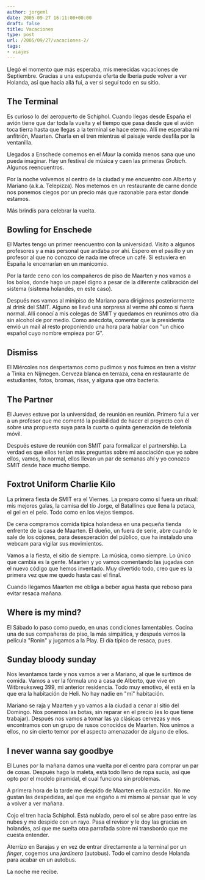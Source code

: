 ```yaml
---
author: jorgeml
date: 2005-09-27 16:11:00+00:00
draft: false
title: Vacaciones
type: post
url: /2005/09/27/vacaciones-2/
tags:
- viajes
---
```


Llegó el momento que más esperaba, mis merecidas vacaciones de Septiembre. Gracias a una estupenda oferta de Iberia pude volver a ver Holanda, así que hacia allá fui, a ver si seguí todo en su sitio.

## The Terminal

Es curioso lo del aeropuerto de Schiphol. Cuando llegas desde España el avión tiene que dar toda la vuelta y el tiempo que pasa desde que el avión toca tierra hasta que llegas a la terminal se hace eterno. Allí me esperaba mi anfitrión, Maarten. Charla en el tren mientras el paisaje verde desfila por la ventanilla.

Llegados a Enschede comemos en el _Muur_ la comida menos sana que uno pueda imaginar. Hay un festival de música y caen las primeras _Grolsch_. Algunos reencuentros.

Por la noche volvemos al centro de la ciudad y me encuentro con Alberto y Mariano (a.k.a. Telepizza). Nos metemos en un restaurante de carne donde nos ponemos ciegos por un precio más que razonable para estar donde estamos.

Más brindis para celebrar la vuelta.


## Bowling for Enschede


El Martes tengo un primer reencuentro con la universidad. Visito a algunos profesores y a más personal que andaba por ahí. Espero en el pasillo y un profesor al que no conozco de nada me ofrece un café. Si estuviera en España le encerrarían en un manicomio.

Por la tarde ceno con los compañeros de piso de Maarten y nos vamos a los bolos, donde hago un papel digno a pesar de la diferente calibración del sistema (sistema holandés, en este caso).

Después nos vamos al minipiso de Mariano para dirigirnos posteriormente al drink del SMIT. Alguno se llevó una sorpresa al verme ahí como si fuera normal. Allí conocí a mis colegas de SMIT y quedamos en reunirnos otro día sin alcohol de por medio. Como anécdota, comentar que la presidenta envió un mail al resto proponiendo una hora para hablar con "un chico español cuyo nombre empieza por G".


## Dismiss


El Miércoles nos despertamos como pudimos y nos fuimos en tren a visitar a Tinka en Nijmegen. Cerveza blanca en terraza, cena en restaurante de estudiantes, fotos, bromas, risas, y alguna que otra bacteria.


## The Partner


El Jueves estuve por la universidad, de reunión en reunión. Primero fui a ver a un profesor que me comentó la posibilidad de hacer el proyecto con él sobre una propuesta suya para la cuarta o quinta generación de telefonía móvil.

Después estuve de reunión con SMIT para formalizar el partnership. La verdad es que ellos tenían más preguntas sobre mi asociación que yo sobre ellos, vamos, lo normal, ellos llevan un par de semanas ahí y yo conozco SMIT desde hace mucho tiempo.


## Foxtrot Uniform Charlie Kilo


La primera fiesta de SMIT era el Viernes. La preparo como si fuera un ritual: mis mejores galas, la camisa del tío Jorge, el Batallines que llena la petaca, el gel en el pelo. Todo como en los viejos tiempos.

De cena compramos comida típica holandesa en una pequeña tienda enfrente de la casa de Maarten. El dueño, un fuera de serie, abre cuando le sale de los cojones, para desesperación del público, que ha instalado una webcam para vigilar sus movimientos.

Vamos a la fiesta, el sitio de siempre. La música, como siempre. Lo único que cambia es la gente. Maarten y yo vamos comentando las jugadas con el nuevo código que hemos inventado. Muy divertido todo, creo que es la primera vez que me quedo hasta casi el final.

Cuando llegamos Maarten me obliga a beber agua hasta que reboso para evitar resaca mañana.


## Where is my mind?


El Sábado lo paso como puedo, en unas condiciones lamentables. Cocina una de sus compañeras de piso, la más simpática, y después vemos la película "Ronin" y jugamos a la Play. El día típico de resaca, pues.


## Sunday bloody sunday


Nos levantamos tarde y nos vamos a ver a Mariano, al que le surtimos de comida. Vamos a ver la fórmula uno a casa de Alberto, que vive en Witbreuksweg 399, mi anterior residencia. Todo muy emotivo, él está en la que era la habitación de Heli. No hay nadie en "mi" habitación.

Mariano se raja y Maarten y yo vamos a la ciudad a cenar al sitio del Domingo. Nos ponemos las botas, sin reparar en el precio (es lo que tiene trabajar). Después nos vamos a tomar las ya clásicas cervezas y nos encontramos con un grupo de rusos conocidos de Maarten. Nos unimos a ellos, no sin cierto temor por el aspecto amenazador de alguno de ellos.


## I never wanna say goodbye


El Lunes por la mañana damos una vuelta por el centro para comprar un par de cosas. Después hago la maleta, está todo lleno de ropa sucia, así que opto por el modelo piramidal, el cual funciona sin problemas.

A primera hora de la tarde me despido de Maarten en la estación. No me gustan las despedidas, así que me engaño a mi mísmo al pensar que le voy a volver a ver mañana.

Cojo el tren hacia Schiphol. Está nublado, pero el sol se abre paso entre las nubes y me despide con un rayo. Pasa el revisor y le doy las gracias en holandés, así que me suelta otra parrafada sobre mi transbordo que me cuesta entender.

Aterrizo en Barajas y en vez de entrar directamente a la terminal por un _finger_, cogemos una _jardinera_ (autobus). Todo el camino desde Holanda para acabar en un autobus.

La noche me recibe.
